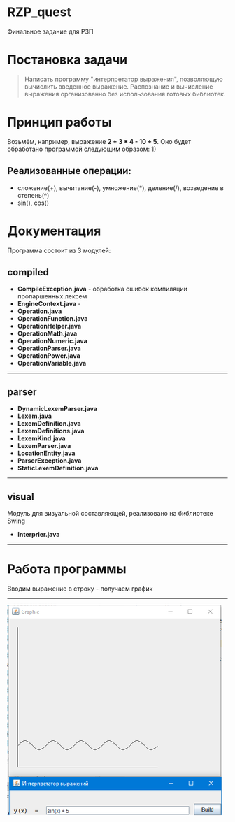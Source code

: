 # RZP_quest
Финальное задание для РЗП

# Постановка задачи
> Написать программу "интерпретатор выражения", позволяющую вычислить введенное выражение. Распознание и вычисление выражения организованно без использования готовых библиотек.

# Принцип работы
Возьмём, например, выражение **2 + 3 * 4 - 10 + 5**.
Оно будет обработано программой следующим образом:
1) 

## Реализованные операции:
- сложение(+), вычитание(-), умножение(*), деление(/), возведение в степень(^)
- sin(), cos()

# Документация
 Программа состоит из 3 модулей:

## compiled
- **CompileException.java** - обработка ошибок компиляции пропаршенных лексем
- **EngineContext.java** - 
- **Operation.java**
- **OperationFunction.java**
- **OperationHelper.java**
- **OperationMath.java**
- **OperationNumeric.java**
- **OperationParser.java**
- **OperationPower.java**
- **OperationVariable.java**
____
## parser
- **DynamicLexemParser.java**
- **Lexem.java**
- **LexemDefinition.java**
- **LexemDefinitions.java**
- **LexemKind.java**
- **LexemParser.java**
- **LocationEntity.java**
- **ParserException.java**
- **StaticLexemDefinition.java**
____
## visual
Модуль для визуальной составляющей, реализовано на библиотеке Swing
- **Interprier.java**
____
 
# Работа программы
Вводим выражение в строку - получаем график
____

![Image](sample.png "Example")